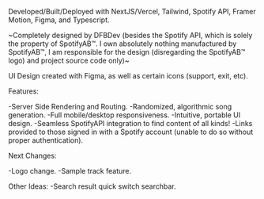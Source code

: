 Developed/Built/Deployed with NextJS/Vercel, Tailwind, Spotify API, Framer Motion, Figma, and Typescript.

~Completely designed by DFBDev (besides the Spotify API, which is solely the property of SpotifyAB™. I own absolutely nothing manufactured by SpotifyAB™, I am responsible for the design (disregarding the SpotifyAB™ logo) and project source code only)~

UI Design created with Figma, as well as certain icons (support, exit, etc).

Features:

-Server Side Rendering and Routing.
-Randomized, algorithmic song generation.
-Full mobile/desktop responsiveness.
-Intuitive, portable UI design.
-Seamless SpotifyAPI integration to find content of all kinds!
-Links provided to those signed in with a Spotify account (unable to do so without proper authentication).

Next Changes:

-Logo change.
-Sample track feature.

Other Ideas: 
-Search result quick switch searchbar.